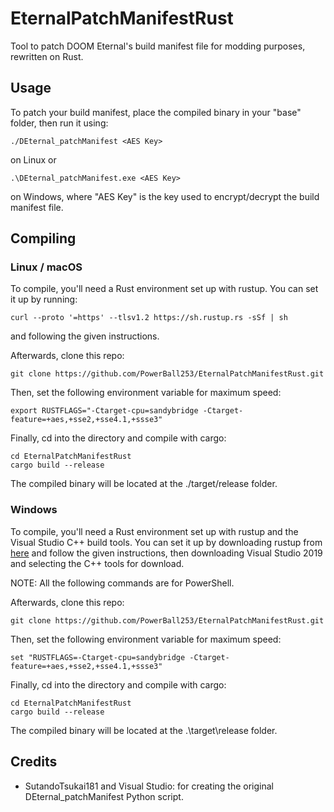 # EternalPatchManifestRust
Tool to patch DOOM Eternal's build manifest file for modding purposes, rewritten on Rust.

## Usage
To patch your build manifest, place the compiled binary in your "base" folder, then run it using:
```
./DEternal_patchManifest <AES Key>
```
on Linux or 
```
.\DEternal_patchManifest.exe <AES Key>
```
on Windows, where "AES Key" is the key used to encrypt/decrypt the build manifest file.

## Compiling
### Linux / macOS
To compile, you'll need a Rust environment set up with rustup. You can set it up by running:
```
curl --proto '=https' --tlsv1.2 https://sh.rustup.rs -sSf | sh
```
and following the given instructions.

Afterwards, clone this repo:
```
git clone https://github.com/PowerBall253/EternalPatchManifestRust.git
```
Then, set the following environment variable for maximum speed:
```
export RUSTFLAGS="-Ctarget-cpu=sandybridge -Ctarget-feature=+aes,+sse2,+sse4.1,+ssse3"
```

Finally, cd into the directory and compile with cargo:
```
cd EternalPatchManifestRust
cargo build --release
```
The compiled binary will be located at the ./target/release folder.

### Windows
To compile, you'll need a Rust environment set up with rustup and the Visual Studio C++ build tools. You can set it up by downloading rustup from [here](https://www.rust-lang.org/tools/install) and follow the given instructions, then downloading Visual Studio 2019 and selecting the C++ tools for download.

NOTE: All the following commands are for PowerShell.

Afterwards, clone this repo:
```
git clone https://github.com/PowerBall253/EternalPatchManifestRust.git
```
Then, set the following environment variable for maximum speed:
```
set "RUSTFLAGS=-Ctarget-cpu=sandybridge -Ctarget-feature=+aes,+sse2,+sse4.1,+ssse3"
```

Finally, cd into the directory and compile with cargo:
```
cd EternalPatchManifestRust
cargo build --release
```
The compiled binary will be located at the .\target\release folder.

## Credits
* SutandoTsukai181 and Visual Studio: for creating the original DEternal_patchManifest Python script.
